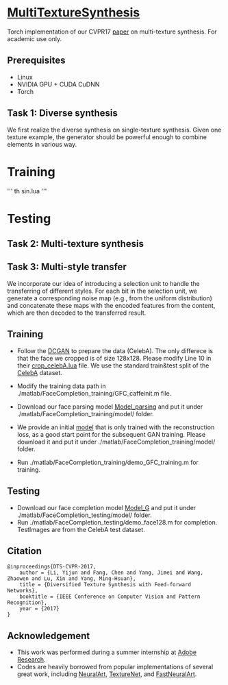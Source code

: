 # [MultiTextureSynthesis](https://sites.google.com/site/yijunlimaverick/texturesynthesis)
Torch implementation of our CVPR17 [paper](https://arxiv.org/abs/1703.01664) on multi-texture synthesis. For academic use only.

## Prerequisites

- Linux
- NVIDIA GPU + CUDA CuDNN
- Torch 

## Task 1: Diverse synthesis

We first realize the diverse synthesis on single-texture synthesis. Given one texture example, the generator should be powerful enough to combine elements in various way.

# Training

'''
th sin.lua
'''

# Testing

## Task 2: Multi-texture synthesis

## Task 3: Multi-style transfer

We incorporate our idea of introducing a selection unit to handle the transferring of different styles. For each bit in
the selection unit, we generate a corresponding noise map (e.g., from the uniform distribution) and concatenate these
maps with the encoded features from the content, which are then decoded to the transferred result.

## Training
- Follow the [DCGAN](https://github.com/soumith/dcgan.torch) to prepare the data (CelebA). The only differece is that the face we cropped is of size 128x128. Please modify Line 10 in their [crop_celebA.lua](https://github.com/soumith/dcgan.torch/blob/master/data/crop_celebA.lua) file. We use the standard train&test split of the [CelebA](http://mmlab.ie.cuhk.edu.hk/projects/CelebA.html) dataset.

- Modify the training data path in ./matlab/FaceCompletion_training/GFC_caffeinit.m file.

- Download our face parsing model [Model_parsing](https://drive.google.com/open?id=0B8_MZ8a8aoSeaXlUR296TzM2NW8) and put it under ./matlab/FaceCompletion_training/model/ folder.

- We provide an initial [model](https://drive.google.com/open?id=0B8_MZ8a8aoSeWWtldlhXSjdydVk) that is only trained with the reconstruction loss, as a good start point for the subsequent GAN training. Please download it and put it under ./matlab/FaceCompletion_training/model/ folder.

- Run ./matlab/FaceCompletion_training/demo_GFC_training.m for training.

## Testing
- Download our face completion model [Model_G](https://drive.google.com/open?id=0B8_MZ8a8aoSeQlNwY2pkRkVIVmM) and put it under ./matlab/FaceCompletion_testing/model/ folder. 
- Run ./matlab/FaceCompletion_testing/demo_face128.m for completion. TestImages are from the CelebA test dataset.

## Citation
```
@inproceedings{DTS-CVPR-2017,
    author = {Li, Yijun and Fang, Chen and Yang, Jimei and Wang, Zhaowen and Lu, Xin and Yang, Ming-Hsuan},
    title = {Diversified Texture Synthesis with Feed-forward Networks},
    booktitle = {IEEE Conference on Computer Vision and Pattern Recognition},
    year = {2017}
}
```

## Acknowledgement
- This work was performed during a summer internship at [Adobe Research](https://research.adobe.com/).
- Codes are heavily borrowed from popular implementations of several great work, including [NeuralArt](https://github.com/jcjohnson/neural-style), [TextureNet](https://github.com/DmitryUlyanov/texture_nets), and [FastNeuralArt](https://github.com/jcjohnson/fast-neural-style).
